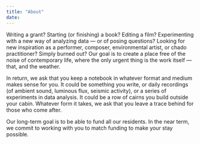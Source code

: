 ```yaml
---
title: "About"
date:
---
```


Writing a grant? Starting (or finishing) a book? Editing a film? Experimenting with a new way of analyzing data — or of posing questions? Looking for new inspiration as a performer, composer, environmental artist, or chado practitioner? Simply burned out? Our goal is to create a place free of the noise of contemporary life, where the only urgent thing is the work itself — that, and the weather.

In return, we ask that you keep a notebook in whatever format and medium makes sense for you. It could be something you write, or daily recordings (of ambient sound, luminous flux, seismic activity), or a series of experiments in data analysis. It could be a row of cairns you build outside your cabin. Whatever form it takes, we ask that you leave a trace behind for those who come after.

Our long-term goal is to be able to fund all our residents. In the near term, we commit to working with you to match funding to make your stay possible.
